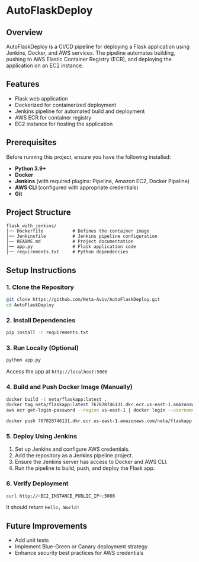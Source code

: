 # AutoFlaskDeploy

## Overview
AutoFlaskDeploy is a CI/CD pipeline for deploying a Flask application using Jenkins, Docker, and AWS services. The pipeline automates building, pushing to AWS Elastic Container Registry (ECR), and deploying the application on an EC2 instance.

## Features
- Flask web application
- Dockerized for containerized deployment
- Jenkins pipeline for automated build and deployment
- AWS ECR for container registry
- EC2 instance for hosting the application

## Prerequisites
Before running this project, ensure you have the following installed:
- **Python 3.9+**
- **Docker**
- **Jenkins** (with required plugins: Pipeline, Amazon EC2, Docker Pipeline)
- **AWS CLI** (configured with appropriate credentials)
- **Git**

## Project Structure
```
flask_with_jenkins/
│── Dockerfile           # Defines the container image
│── Jenkinsfile          # Jenkins pipeline configuration
│── README.md            # Project documentation
│── app.py               # Flask application code
│── requirements.txt     # Python dependencies
```

## Setup Instructions

### 1. Clone the Repository
```sh
git clone https://github.com/Neta-Aviv/AutoFlaskDeploy.git
cd AutoFlaskDeploy
```

### 2. Install Dependencies
```sh
pip install -r requirements.txt
```

### 3. Run Locally (Optional)
```sh
python app.py
```
Access the app at `http://localhost:5000`

### 4. Build and Push Docker Image (Manually)
```sh
docker build -t neta/flaskapp:latest .
docker tag neta/flaskapp:latest 767828746131.dkr.ecr.us-east-1.amazonaws.com/neta/flaskapp:latest
aws ecr get-login-password --region us-east-1 | docker login --username AWS --password-stdin 767828746131.dkr.ecr.us-east-1.amazonaws.com

docker push 767828746131.dkr.ecr.us-east-1.amazonaws.com/neta/flaskapp:latest
```

### 5. Deploy Using Jenkins
1. Set up Jenkins and configure AWS credentials.
2. Add the repository as a Jenkins pipeline project.
3. Ensure the Jenkins server has access to Docker and AWS CLI.
4. Run the pipeline to build, push, and deploy the Flask app.

### 6. Verify Deployment
```sh
curl http://<EC2_INSTANCE_PUBLIC_IP>:5000
```
It should return `Hello, World!`

## Future Improvements
- Add unit tests
- Implement Blue-Green or Canary deployment strategy
- Enhance security best practices for AWS credentials
